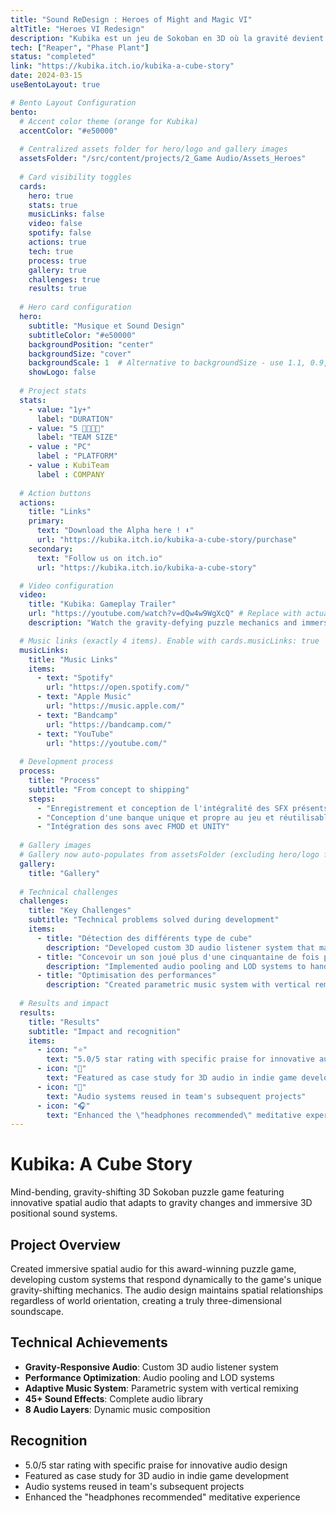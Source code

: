 ```yaml
---
title: "Sound ReDesign : Heroes of Might and Magic VI"
altTitle: "Heroes VI Redesign"
description: "Kubika est un jeu de Sokoban en 3D où la gravité devient votre meilleur allié… ou votre pire ennemi ! Actuellement en développement, j'assure le Sound-Design  et l'Intégration Audio du projet"
tech: ["Reaper", "Phase Plant"]
status: "completed"
link: "https://kubika.itch.io/kubika-a-cube-story"
date: 2024-03-15
useBentoLayout: true

# Bento Layout Configuration
bento:
  # Accent color theme (orange for Kubika)
  accentColor: "#e50000"
  
  # Centralized assets folder for hero/logo and gallery images
  assetsFolder: "/src/content/projects/2_Game Audio/Assets_Heroes"
  
  # Card visibility toggles
  cards:
    hero: true
    stats: true
    musicLinks: false
    video: false
    spotify: false
    actions: true
    tech: true
    process: true
    gallery: true
    challenges: true
    results: true
  
  # Hero card configuration
  hero:
    subtitle: "Musique et Sound Design"
    subtitleColor: "#e50000"
    backgroundPosition: "center"
    backgroundSize: "cover"
    backgroundScale: 1  # Alternative to backgroundSize - use 1.1, 0.9, etc.
    showLogo: false
  
  # Project stats
  stats:
    - value: "1y+"
      label: "DURATION"
    - value: "5 👨‍👩‍👦‍👦"
      label: "TEAM SIZE"
    - value : "PC"
      label : "PLATFORM"
    - value : KubiTeam
      label : COMPANY
  
  # Action buttons
  actions:
    title: "Links"
    primary:
      text: "Download the Alpha here ! ⬇️"
      url: "https://kubika.itch.io/kubika-a-cube-story/purchase"
    secondary:
      text: "Follow us on itch.io"
      url: "https://kubika.itch.io/kubika-a-cube-story"

  # Video configuration
  video:
    title: "Kubika: Gameplay Trailer"
    url: "https://youtube.com/watch?v=dQw4w9WgXcQ" # Replace with actual Kubika trailer
    description: "Watch the gravity-defying puzzle mechanics and immersive 3D audio in action"

  # Music links (exactly 4 items). Enable with cards.musicLinks: true
  musicLinks:
    title: "Music Links"
    items:
      - text: "Spotify"
        url: "https://open.spotify.com/"
      - text: "Apple Music"
        url: "https://music.apple.com/"
      - text: "Bandcamp"
        url: "https://bandcamp.com/"
      - text: "YouTube"
        url: "https://youtube.com/"
  
  # Development process
  process:
    title: "Process"
    subtitle: "From concept to shipping"
    steps:
      - "Enregistrement et conception de l'intégralité des SFX présents dans le jeu"
      - "Conception d'une banque unique et propre au jeu et réutilisable pour le studio KubiTeam"
      - "Intégration des sons avec FMOD et UNITY"
  
  # Gallery images
  # Gallery now auto-populates from assetsFolder (excluding hero/logo files)
  gallery:
    title: "Gallery"
  
  # Technical challenges
  challenges:
    title: "Key Challenges"
    subtitle: "Technical problems solved during development"
    items:
      - title: "Détection des différents type de cube"
        description: "Developed custom 3D audio listener system that maintains spatial relationships regardless of world orientation"
      - title: "Concevoir un son joué plus d'une cinquantaine de fois par minute et le rendre plaisant"
        description: "Implemented audio pooling and LOD systems to handle complex 3D audio without performance impact"
      - title: "Optimisation des performances"
        description: "Created parametric music system with vertical remixing for seamless emotional transitions"
  
  # Results and impact
  results:
    title: "Results"
    subtitle: "Impact and recognition"
    items:
      - icon: "⭐"
        text: "5.0/5 star rating with specific praise for innovative audio design"
      - icon: "🎯"
        text: "Featured as case study for 3D audio in indie game development"
      - icon: "🔄"
        text: "Audio systems reused in team's subsequent projects"
      - icon: "🎧"
        text: "Enhanced the \"headphones recommended\" meditative experience"
---
```


# Kubika: A Cube Story

Mind-bending, gravity-shifting 3D Sokoban puzzle game featuring innovative spatial audio that adapts to gravity changes and immersive 3D positional sound systems.

## Project Overview

Created immersive spatial audio for this award-winning puzzle game, developing custom systems that respond dynamically to the game's unique gravity-shifting mechanics. The audio design maintains spatial relationships regardless of world orientation, creating a truly three-dimensional soundscape.

## Technical Achievements

- **Gravity-Responsive Audio**: Custom 3D audio listener system
- **Performance Optimization**: Audio pooling and LOD systems  
- **Adaptive Music System**: Parametric system with vertical remixing
- **45+ Sound Effects**: Complete audio library
- **8 Audio Layers**: Dynamic music composition

## Recognition

- 5.0/5 star rating with specific praise for innovative audio design
- Featured as case study for 3D audio in indie game development
- Audio systems reused in team's subsequent projects
- Enhanced the "headphones recommended" meditative experience
